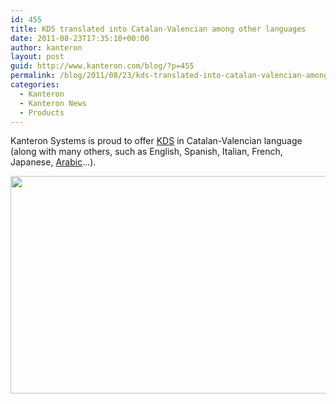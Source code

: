 ```yaml
---
id: 455
title: KDS translated into Catalan-Valencian among other languages
date: 2011-08-23T17:35:10+00:00
author: kanteron
layout: post
guid: http://www.kanteron.com/blog/?p=455
permalink: /blog/2011/08/23/kds-translated-into-catalan-valencian-among-other-languages/
categories:
  - Kanteron
  - Kanteron News
  - Products
---
```

Kanteron Systems is proud to offer [KDS](http://www.kanteron.com/blog/products/kds/ "KDS") in Catalan-Valencian language (along with many others, such as English, Spanish, Italian, French, Japanese, <a title="http://farm7.static.flickr.com/6194/6088169699_38445866e3_z.jpg" href="http://farm7.static.flickr.com/6194/6088169699_38445866e3_z.jpg" target="_blank">Arabic</a>...).
  
<img class="aligncenter" title="KDS in Catalan-Valencian" src="http://farm7.static.flickr.com/6199/6073661604_706d7e0f44_z.jpg" alt="" width="640" height="348" />